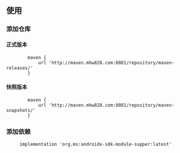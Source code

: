 ## 使用

### 添加仓库

#### 正式版本

            maven {
                url 'http://maven.mhw828.com:8081/repository/maven-releases/'
            }

#### 快照版本

            maven {
                url 'http://maven.mhw828.com:8081/repository/maven-snapshots/'
            }

### 添加依赖

         implementation 'org.ms:androidx-sdk-module-supper:latest'